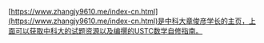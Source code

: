 [https://www.zhangjy9610.me/index-cn.html](https://www.zhangjy9610.me/index-cn.html)是中科大章俊彦学长的主页，上面可以获取中科大的试题资源以及编撰的USTC数学自修指南。
